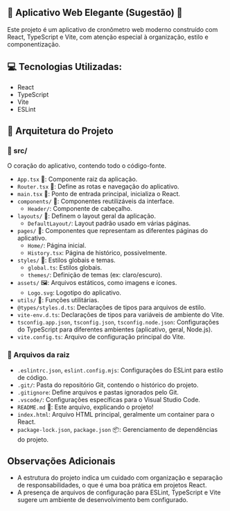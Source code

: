 ##  🎨 Aplicativo Web Elegante (Sugestão) 🎨

Este projeto é um aplicativo de cronômetro web moderno construído com React, TypeScript e Vite, com atenção especial à organização, estilo e componentização. 

##  💻 Tecnologias Utilizadas:

- React
- TypeScript
- Vite
- ESLint

## 📂 Arquitetura do Projeto

### 📁 src/

O coração do aplicativo, contendo todo o código-fonte.

- `App.tsx` 🚀: Componente raiz da aplicação.
- `Router.tsx` 🧭: Define as rotas e navegação do aplicativo.
- `main.tsx` 🔌: Ponto de entrada principal, inicializa o React.
- `components/` 🧱: Componentes reutilizáveis da interface.
    - `Header/`: Componente de cabeçalho.
- `layouts/` 📐: Definem o layout geral da aplicação.
    - `DefaultLayout/`: Layout padrão usado em várias páginas. 
- `pages/` 📄: Componentes que representam as diferentes páginas do aplicativo.
    - `Home/`: Página inicial.
    - `History.tsx`: Página de histórico, possivelmente.
- `styles/` 💅: Estilos globais e temas.
    - `global.ts`: Estilos globais.
    - `themes/`: Definição de temas (ex: claro/escuro).
- `assets/` 🖼️: Arquivos estáticos, como imagens e ícones.
    - `Logo.svg`: Logotipo do aplicativo.
- `utils/` 🧰: Funções utilitárias.
- `@types/styles.d.ts`: Declarações de tipos para arquivos de estilo.
- `vite-env.d.ts`: Declarações de tipos para variáveis de ambiente do Vite.
- `tsconfig.app.json`, `tsconfig.json`, `tsconfig.node.json`: Configurações do TypeScript para diferentes ambientes (aplicativo, geral, Node.js).
- `vite.config.ts`: Arquivo de configuração principal do Vite. 

### 📄 Arquivos da raiz

- `.eslintrc.json`, `eslint.config.mjs`: Configurações do ESLint para estilo de código.
- `.git/`: Pasta do repositório Git, contendo o histórico do projeto.
- `.gitignore`: Define arquivos e pastas ignorados pelo Git.
- `.vscode/`: Configurações específicas para o Visual Studio Code.
- `README.md` 📄: Este arquivo, explicando o projeto! 
- `index.html`: Arquivo HTML principal, geralmente um container para o React. 
- `package-lock.json`, `package.json` 📦: Gerenciamento de dependências do projeto.

## Observações Adicionais

- A estrutura do projeto indica um cuidado com organização e separação de responsabilidades, o que é uma boa prática em projetos React. 
- A presença de arquivos de configuração para ESLint, TypeScript e Vite sugere um ambiente de desenvolvimento bem configurado. 


